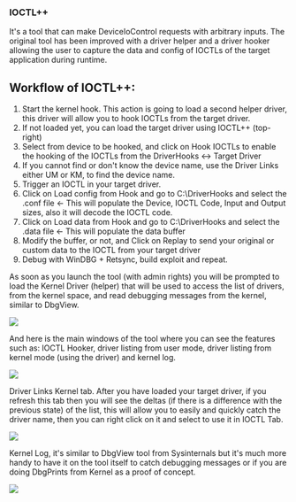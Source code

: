 ### IOCTL++ 
It's a tool that can make DeviceIoControl requests with arbitrary inputs. The original tool has been improved with a driver helper and a driver hooker allowing the user to capture the data and config of IOCTLs of the target application during runtime.

## Workflow of IOCTL++:
1. Start the kernel hook. This action is going to load a second helper driver, this driver will allow you to hook IOCTLs from the target driver.
2. If not loaded yet, you can load the target driver using IOCTL++ (top-right)
3. Select from device to be hooked, and click on Hook IOCTLs to enable the hooking of the IOCTLs from the DriverHooks <-> Target Driver
4. If you cannot find or don't know the device name, use the Driver Links either UM or KM, to find the device name.
5. Trigger an IOCTL in your target driver.
6. Click on Load config from Hook and go to C:\DriverHooks and select the .conf file <- This will populate the Device, IOCTL Code, Input and Output sizes, also it will decode the IOCTL code.
7. Click on Load data from Hook and go to C:\DriverHooks and select the .data file <- This will populate the data buffer
8. Modify the buffer, or not, and Click on Replay to send your original or custom data to the IOCTL from your target driver
9. Debug with WinDBG + Retsync, build exploit and repeat.

As soon as you launch the tool (with admin rights) you will be prompted to load the Kernel Driver (helper) that will be used to access the list of drivers, from the kernel space, and read debugging messages from the kernel, similar to DbgView.

<img src="https://cdn.shopify.com/s/files/1/0918/4162/6445/files/Screenshot_from_2025-09-25_18-45-34.png?v=1758818832">

And here is the main windows of the tool where you can see the features such as: IOCTL Hooker, driver listing from user mode, driver listing from kernel mode (using the driver) and kernel log.

<img src="https://cdn.shopify.com/s/files/1/0918/4162/6445/files/Screenshot_from_2025-09-25_18-47-41.png?v=1758818962">

Driver Links Kernel tab. After you have loaded your target driver, if you refresh this tab then you will see the deltas (if there is a difference with the previous state) of the list, this will allow you to easily and quickly catch the driver name, then you can right click on it and select to use it in IOCTL Tab.

<img src="https://cdn.shopify.com/s/files/1/0918/4162/6445/files/Screenshot_from_2025-09-25_18-55-21.png?v=1758819333">

Kernel Log, it's similar to DbgView tool from Sysinternals but it's much more handy to have it on the tool itself to catch debugging messages or if you are doing DbgPrints from Kernel as a proof of concept.

<img src="https://cdn.shopify.com/s/files/1/0918/4162/6445/files/Screenshot_from_2025-09-25_18-56-12.png?v=1758819444">

